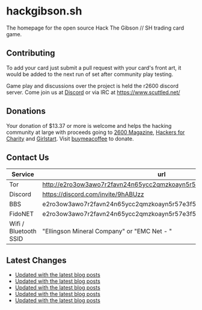 # hackgibson.sh
The homepage for the open source Hack The Gibson // SH trading card game.


## Contributing

To add your card just submit a pull request with your card's front art, it would be added to the next run of set after community play testing.

Game play and discussions over the project is held the r2600 discord server. Come join us at [Discord](https://discord.com/invite/9hABUzz) or via IRC at https://www.scuttled.net/


## Donations

Your donation of $13.37 or more is welcome and helps the hacking community at large with proceeds going to [2600 Magazine](https://2600.com/), [Hackers for Charity](https://hackersforcharity.org) and [Girlstart](https://girlstart.org).  Visit [buymeacoffee](https://www.buymeacoffee.com/hackgibson.sh) to donate.


## Contact Us

Service | url
-|-
Tor | http://e2ro3ow3awo7r2favn24n65ycc2qmzkoayn5r57e3f56nvjwdcgg32ad.onion
Discord | https://discord.com/invite/9hABUzz
BBS | e2ro3ow3awo7r2favn24n65ycc2qmzkoayn5r57e3f56nvjwdcgg32ad.onion:23
FidoNET | e2ro3ow3awo7r2favn24n65ycc2qmzkoayn5r57e3f56nvjwdcgg32ad.onion:24554
Wifi / Bluetooth SSID | "Ellingson Mineral Company" or "EMC Net - <fidonet address>"

## Latest Changes
<!-- BLOG-POST-LIST:START -->
- [Updated with the latest blog posts](https://github.com/DFW2600/hackgibson.sh/commit/47743ae0a67a3edde44900bfcff6c01202dd33d1)
- [Updated with the latest blog posts](https://github.com/DFW2600/hackgibson.sh/commit/4190f7d12a7721ddf52a7a5b44ba91b9261ea5b4)
- [Updated with the latest blog posts](https://github.com/DFW2600/hackgibson.sh/commit/fe1ff613018c5668d0fe2a9d5cfba787de6ca3c4)
- [Updated with the latest blog posts](https://github.com/DFW2600/hackgibson.sh/commit/63458f5210f4cdc0d47fe88c3cf369fdb7dbbe4e)
- [Updated with the latest blog posts](https://github.com/DFW2600/hackgibson.sh/commit/f9a23f9005242686bb4625a4e0775b734f2702b3)
<!-- BLOG-POST-LIST:END -->
